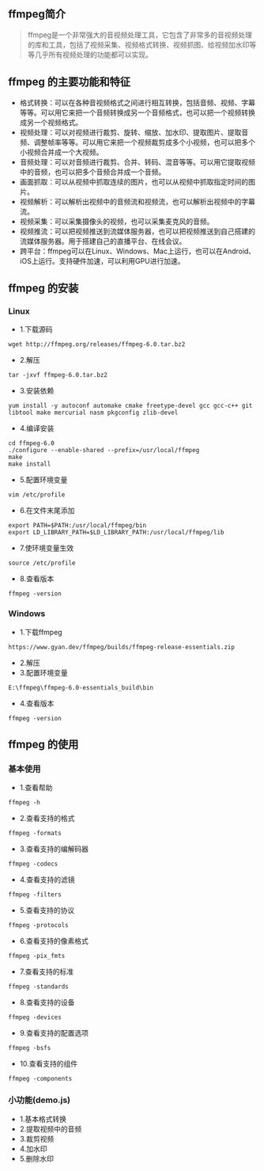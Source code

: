 ## ffmpeg简介
>ffmpeg是一个非常强大的音视频处理工具，它包含了非常多的音视频处理的库和工具，包括了视频采集、视频格式转换、视频抓图、给视频加水印等等几乎所有视频处理的功能都可以实现。
> 

## ffmpeg 的主要功能和特征
- 格式转换：可以在各种音视频格式之间进行相互转换，包括音频、视频、字幕等等。可以用它来把一个音频转换成另一个音频格式，也可以把一个视频转换成另一个视频格式。
- 视频处理：可以对视频进行裁剪、旋转、缩放、加水印、提取图片、提取音频、调整帧率等等。可以用它来把一个视频裁剪成多个小视频，也可以把多个小视频合并成一个大视频。
- 音频处理：可以对音频进行裁剪、合并、转码、混音等等。可以用它提取视频中的音频，也可以把多个音频合并成一个音频。
- 画面抓取：可以从视频中抓取连续的图片，也可以从视频中抓取指定时间的图片。
- 视频解析：可以解析出视频中的音频流和视频流，也可以解析出视频中的字幕流。
- 视频采集：可以采集摄像头的视频，也可以采集麦克风的音频。
- 视频推流：可以把视频推送到流媒体服务器，也可以把视频推送到自己搭建的流媒体服务器。用于搭建自己的直播平台、在线会议。
- 跨平台：ffmpeg可以在Linux、Windows、Mac上运行，也可以在Android、iOS上运行。支持硬件加速，可以利用GPU进行加速。

## ffmpeg 的安装
### Linux
- 1.下载源码
```shell
wget http://ffmpeg.org/releases/ffmpeg-6.0.tar.bz2
```
- 2.解压
```shell
tar -jxvf ffmpeg-6.0.tar.bz2
```
- 3.安装依赖
```shell
yum install -y autoconf automake cmake freetype-devel gcc gcc-c++ git libtool make mercurial nasm pkgconfig zlib-devel
```
- 4.编译安装
```shell
cd ffmpeg-6.0
./configure --enable-shared --prefix=/usr/local/ffmpeg
make
make install
```
- 5.配置环境变量
```shell
vim /etc/profile
```
- 6.在文件末尾添加
```shell
export PATH=$PATH:/usr/local/ffmpeg/bin
export LD_LIBRARY_PATH=$LD_LIBRARY_PATH:/usr/local/ffmpeg/lib
```
- 7.使环境变量生效
```shell
source /etc/profile
```
- 8.查看版本
```shell
ffmpeg -version
```
### Windows
- 1.下载ffmpeg
```shell
https://www.gyan.dev/ffmpeg/builds/ffmpeg-release-essentials.zip
```
- 2.解压
- 3.配置环境变量
```shell
E:\ffmpeg\ffmpeg-6.0-essentials_build\bin
```
- 4.查看版本
```shell
ffmpeg -version
```
## ffmpeg 的使用
### 基本使用
- 1.查看帮助
```shell
ffmpeg -h
```
- 2.查看支持的格式
```shell
ffmpeg -formats
```
- 3.查看支持的编解码器
```shell
ffmpeg -codecs
```
- 4.查看支持的滤镜
```shell
ffmpeg -filters
```
- 5.查看支持的协议
```shell
ffmpeg -protocols
```
- 6.查看支持的像素格式
```shell
ffmpeg -pix_fmts
```
- 7.查看支持的标准
```shell
ffmpeg -standards
```
- 8.查看支持的设备
```shell
ffmpeg -devices
```
- 9.查看支持的配置选项
```shell
ffmpeg -bsfs
```
- 10.查看支持的组件
```shell
ffmpeg -components
```
### 小功能(demo.js)
- 1.基本格式转换
- 2.提取视频中的音频
- 3.裁剪视频
- 4.加水印
- 5.删除水印
